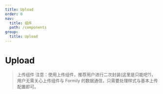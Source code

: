 ```yaml
---
title: Upload
order: 0
nav:
  title: 组件
  path: /components
group:
  title: Upload
---
```


# Upload

> 上传组件
> 注意：使用上传组件，推荐用户进行二次封装(这里是只能吧?)，用户无需关心上传组件与 Formily 的数据通信，只需要处理样式与基本上传配置即可。

<code src="./demo/index.tsx" />